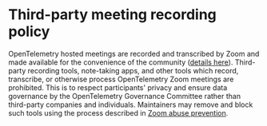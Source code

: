 # Third-party meeting recording policy

OpenTelemetry hosted meetings are recorded and transcribed by Zoom and made available for the convenience of the community ([details here](../docs/how-meeting-recordings-upload-works.md)).
Third-party recording tools, note-taking apps, and other tools which record, transcribe, or otherwise process OpenTelemetry Zoom meetings are prohibited.
This is to respect participants' privacy and ensure data governance by the OpenTelemetry Governance Committee rather than third-party companies and individuals.
Maintainers may remove and block such tools using the process described in [Zoom abuse prevention](../docs/how-to-handle-public-calendar.md#zoom-abuse-prevention).
